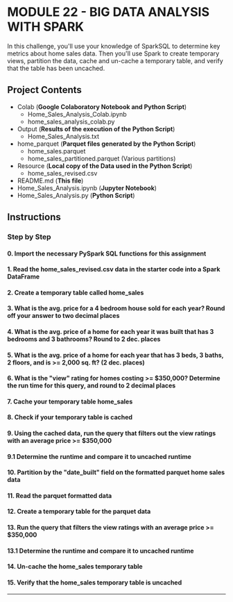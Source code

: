# MODULE 22 - BIG DATA ANALYSIS WITH SPARK

In this challenge, you'll use your knowledge of SparkSQL to determine key metrics about home sales data. Then you'll use Spark to create temporary views, partition the data, cache and un-cache a temporary table, and verify that the table has been uncached.

## Project Contents

- Colab (**Google Colaboratory Notebook and Python Script**)
  - Home_Sales_Analysis_Colab.ipynb
  - home_sales_analysis_colab.py
- Output (**Results of the execution of the Python Script**)
  - Home_Sales_Analysis.txt
- home_parquet (**Parquet files generated by the Python Script**)
  - home_sales.parquet
  - home_sales_partitioned.parquet (Various partitions)
- Resource (**Local copy of the Data used in the Python Script**)
  - home_sales_revised.csv
- README.md (**This file**)
- Home_Sales_Analysis.ipynb (**Jupyter Notebook**)
- Home_Sales_Analysis.py (**Python Script**)

## Instructions

### Step by Step

#### 0. Import the necessary PySpark SQL functions for this assignment

#### 1. Read the home_sales_revised.csv data in the starter code into a Spark DataFrame

#### 2. Create a temporary table called home_sales

#### 3. What is the avg. price for a 4 bedroom house sold for each year? Round off your answer to two decimal places

#### 4. What is the avg. price of a home for each year it was built that has 3 bedrooms and 3 bathrooms? Round to 2 dec. places

#### 5. What is the avg. price of a home for each year that has 3 beds, 3 baths, 2 floors, and is >= 2,000 sq. ft? (2 dec. places)

#### 6. What is the "view" rating for homes costing >= $350,000? Determine the run time for this query, and round to 2 decimal places

#### 7. Cache your temporary table home_sales

#### 8. Check if your temporary table is cached

#### 9. Using the cached data, run the query that filters out the view ratings with an average price >= $350,000

#### 9.1 Determine the runtime and compare it to uncached runtime

#### 10. Partition by the "date_built" field on the formatted parquet home sales data

#### 11. Read the parquet formatted data

#### 12. Create a temporary table for the parquet data

#### 13. Run the query that filters the view ratings with an average price >= $350,000

#### 13.1  Determine the runtime and compare it to uncached runtime

#### 14. Un-cache the home_sales temporary table

#### 15. Verify that the home_sales temporary table is uncached

---------------------------------------------------------------
